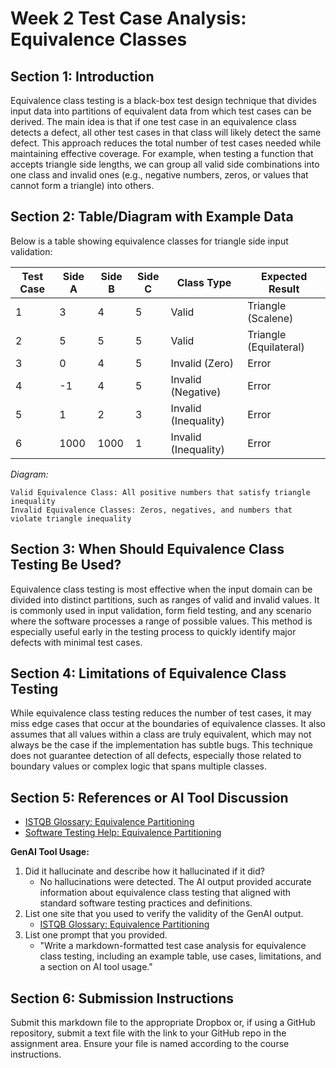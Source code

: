 # Week 2 Test Case Analysis: Equivalence Classes

## Section 1: Introduction
Equivalence class testing is a black-box test design technique that divides input data into partitions of equivalent data from which test cases can be derived. The main idea is that if one test case in an equivalence class detects a defect, all other test cases in that class will likely detect the same defect. This approach reduces the total number of test cases needed while maintaining effective coverage. For example, when testing a function that accepts triangle side lengths, we can group all valid side combinations into one class and invalid ones (e.g., negative numbers, zeros, or values that cannot form a triangle) into others.

## Section 2: Table/Diagram with Example Data
Below is a table showing equivalence classes for triangle side input validation:

| Test Case | Side A | Side B | Side C | Class Type         | Expected Result         |
|-----------|--------|--------|--------|--------------------|------------------------|
| 1         | 3      | 4      | 5      | Valid              | Triangle (Scalene)     |
| 2         | 5      | 5      | 5      | Valid              | Triangle (Equilateral) |
| 3         | 0      | 4      | 5      | Invalid (Zero)     | Error                  |
| 4         | -1     | 4      | 5      | Invalid (Negative) | Error                  |
| 5         | 1      | 2      | 3      | Invalid (Inequality)| Error                 |
| 6         | 1000   | 1000   | 1      | Invalid (Inequality)| Error                 |

*Diagram:*
```
Valid Equivalence Class: All positive numbers that satisfy triangle inequality
Invalid Equivalence Classes: Zeros, negatives, and numbers that violate triangle inequality
```

## Section 3: When Should Equivalence Class Testing Be Used?
Equivalence class testing is most effective when the input domain can be divided into distinct partitions, such as ranges of valid and invalid values. It is commonly used in input validation, form field testing, and any scenario where the software processes a range of possible values. This method is especially useful early in the testing process to quickly identify major defects with minimal test cases.

## Section 4: Limitations of Equivalence Class Testing
While equivalence class testing reduces the number of test cases, it may miss edge cases that occur at the boundaries of equivalence classes. It also assumes that all values within a class are truly equivalent, which may not always be the case if the implementation has subtle bugs. This technique does not guarantee detection of all defects, especially those related to boundary values or complex logic that spans multiple classes.

## Section 5: References or AI Tool Discussion
- [ISTQB Glossary: Equivalence Partitioning](https://glossary.istqb.org/en/search/equivalence%20partitioning)
- [Software Testing Help: Equivalence Partitioning](https://www.softwaretestinghelp.com/equivalence-partitioning/)

**GenAI Tool Usage:**
1. Did it hallucinate and describe how it hallucinated if it did?
   - No hallucinations were detected. The AI output provided accurate information about equivalence class testing that aligned with standard software testing practices and definitions.
2. List one site that you used to verify the validity of the GenAI output.
   - [ISTQB Glossary: Equivalence Partitioning](https://glossary.istqb.org/en/search/equivalence%20partitioning)
3. List one prompt that you provided.
   - "Write a markdown-formatted test case analysis for equivalence class testing, including an example table, use cases, limitations, and a section on AI tool usage."

## Section 6: Submission Instructions
Submit this markdown file to the appropriate Dropbox or, if using a GitHub repository, submit a text file with the link to your GitHub repo in the assignment area. Ensure your file is named according to the course instructions.